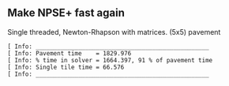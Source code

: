 ## Make NPSE+ fast again

Single threaded, Newton-Rhapson with matrices.
(5x5) pavement
``` 
[ Info: _________________________________________________
[ Info: Pavement time    = 1829.976
[ Info: % time in solver = 1664.397, 91 % of pavement time
[ Info: Single tile time = 66.576
[ Info: _________________________________________________
```

